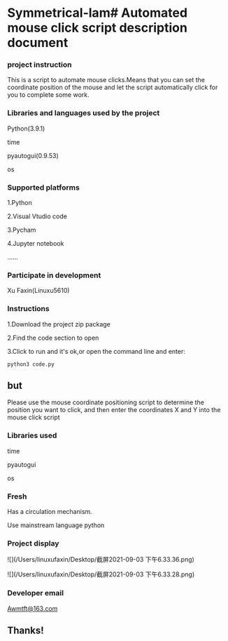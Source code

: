 # Symmetrical-lam# Automated mouse click script description document

### project instruction

This is a script to automate mouse clicks.Means that you can set the coordinate position of the mouse and let the script automatically click for you to complete some work.

### Libraries and languages used by the project

Python(3.9.1)

time

pyautogui(0.9.53)

os

### Supported platforms

1.Python

2.Visual Vtudio code

3.Pycham

4.Jupyter notebook

......

### Participate in development

Xu Faxin(Linuxu5610)

### Instructions

1.Download the project zip package

2.Find the code section to open

3.Click to run and it's ok,or open the command line and enter:

```shell
python3 code.py
```

## but

Please use the mouse coordinate positioning script to determine the position you want to click, and then enter the coordinates X and Y into the mouse click script

### Libraries used

time

pyautogui

os

### Fresh

Has a circulation mechanism.

Use mainstream language python

### Project display

![](/Users/linuxufaxin/Desktop/截屏2021-09-03 下午6.33.36.png)

![](/Users/linuxufaxin/Desktop/截屏2021-09-03 下午6.33.28.png)

### Developer email

Awmtft@163.com

## Thanks!
